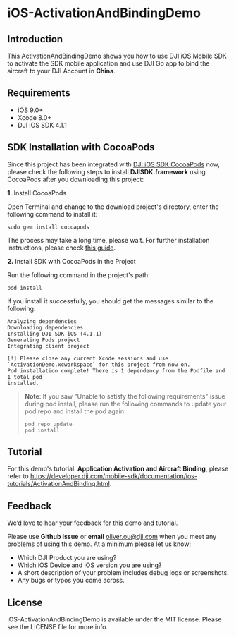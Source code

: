# iOS-ActivationAndBindingDemo


## Introduction

This ActivationAndBindingDemo shows you how to use DJI iOS Mobile SDK to activate the SDK mobile application and use DJI Go app to bind the aircraft to your DJI Account in **China**.

## Requirements

 - iOS 9.0+
 - Xcode 8.0+
 - DJI iOS SDK 4.1.1

## SDK Installation with CocoaPods

Since this project has been integrated with [DJI iOS SDK CocoaPods](https://cocoapods.org/pods/DJI-SDK-iOS) now, please check the following steps to install **DJISDK.framework** using CocoaPods after you downloading this project:

**1.** Install CocoaPods

Open Terminal and change to the download project's directory, enter the following command to install it:

~~~
sudo gem install cocoapods
~~~

The process may take a long time, please wait. For further installation instructions, please check [this guide](https://guides.cocoapods.org/using/getting-started.html#getting-started).

**2.** Install SDK with CocoaPods in the Project

Run the following command in the project's path:

~~~
pod install
~~~

If you install it successfully, you should get the messages similar to the following:

~~~
Analyzing dependencies
Downloading dependencies
Installing DJI-SDK-iOS (4.1.1)
Generating Pods project
Integrating client project

[!] Please close any current Xcode sessions and use `ActivationDemo.xcworkspace` for this project from now on.
Pod installation complete! There is 1 dependency from the Podfile and 1 total pod
installed.
~~~

> **Note**: If you saw "Unable to satisfy the following requirements" issue during pod install, please run the following commands to update your pod repo and install the pod again:
> 
> ~~~
> pod repo update
> pod install
> ~~~

## Tutorial

For this demo's tutorial: **Application Activation and Aircraft Binding**, please refer to <https://developer.dji.com/mobile-sdk/documentation/ios-tutorials/ActivationAndBinding.html>.

## Feedback

We’d love to hear your feedback for this demo and tutorial.

Please use **Github Issue** or **email** [oliver.ou@dji.com](oliver.ou@dji.com) when you meet any problems of using this demo. At a minimum please let us know:

* Which DJI Product you are using?
* Which iOS Device and iOS version you are using?
* A short description of your problem includes debug logs or screenshots.
* Any bugs or typos you come across.

## License

iOS-ActivationAndBindingDemo is available under the MIT license. Please see the LICENSE file for more info.
